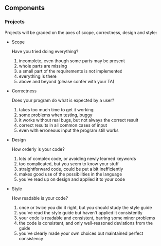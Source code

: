 ## Components

### Projects

Projects will be graded on the axes of scope, correctness, design and style:

* Scope

	Have you tried doing everything?

	1. incomplete, even though some parts may be present
	2. whole parts are missing
	3. a small part of the requirements is not implemented
	4. everything is there
	5. above and beyond (please confer with your TA)

* Correctness

	Does your program do what is expected by a user?

	1. takes too much time to get it working
	2. some problems when testing, buggy
	3. it works without real bugs, but not always the correct result
	4. correct results in all common cases of input
	5. even with erroneous input the program still works

* Design

	How orderly is your code?

	1. lots of complex code, or avoiding newly learned keywords
	2. too complicated, but you seem to know your stuff
	3. straightforward code, could be put a bit inefficiently
	4. makes good use of the possibilities in the language
	5. you've read up on design and applied it to your code

* Style

	How readable is your code?

	1. once or twice you did it right, but you should study the style guide
	2. you've read the style guide but haven't applied it consistently
	3. your code is readable and consistent, barring some minor problems
	4. the code is consistent, and only well-reasoned deviations from the guide
	5. you've clearly made your own choices but maintained perfect consistency
